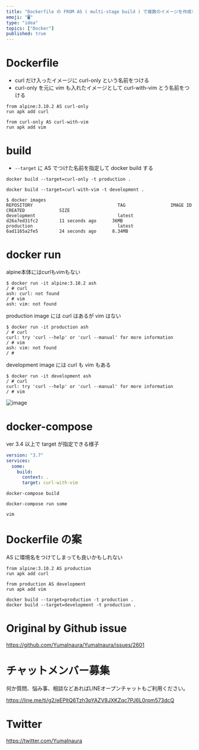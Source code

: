 ```yaml
---
title: "Dockerfile の FROM AS ( multi-stage build ) で複数のイメージを作成して本番・開発環境などを切り替え"
emoji: "🖥"
type: "idea"
topics: ["Docker"]
published: true
---
```


# Dockerfile

- curl だけ入ったイメージに curl-only という名前をつける
- curl-only を元に vim も入れたイメージとして curl-with-vim とう名前をつける

```
from alpine:3.10.2 AS curl-only
run apk add curl

from curl-only AS curl-with-vim
run apk add vim
```

# build

- `--target` に AS でつけた名前を指定して docker build する

```
docker build --target=curl-only -t production .

docker build --target=curl-with-vim -t development .
```

```
$ docker images
REPOSITORY                                TAG                 IMAGE ID            CREATED             SIZE
development                               latest              d26a7ed31fc2        11 seconds ago      36MB
production                                latest              6ad1165a2fe5        24 seconds ago      8.34MB
```

# docker run

alpine本体にはcurlもvimもない

```
$ docker run -it alpine:3.10.2 ash
/ # curl
ash: curl: not found
/ # vim
ash: vim: not found

```

production image には curl はあるが vim はない

```
$ docker run -it production ash
/ # curl
curl: try 'curl --help' or 'curl --manual' for more information
/ # vim
ash: vim: not found
/ #
```

development image には curl も vim もある

```
$ docker run -it development ash
/ # curl
curl: try 'curl --help' or 'curl --manual' for more information
/ # vim
```

![image](https://user-images.githubusercontent.com/13635059/67132936-918b4700-f245-11e9-8d9c-0bc0f45af9c7.png)


# docker-compose

ver 3.4 以上で target が指定できる様子

```yml
version: "3.7"
services:
  some:
    build: 
      context: .
      target: curl-with-vim
```

```
docker-compose build

docker-compose run some

vim
```

# Dockerfile の案

AS に環境名をつけてしまっても良いかもしれない

```
from alpine:3.10.2 AS production
run apk add curl

from production AS development
run apk add vim
```

```
docker build --target=production -t production .
docker build --target=development -t production .
```



# Original by Github issue

https://github.com/YumaInaura/YumaInaura/issues/2601








<!-- Update From Qiita API -->

# チャットメンバー募集


何か質問、悩み事、相談などあればLINEオープンチャットもご利用ください。

https://line.me/ti/g2/eEPltQ6Tzh3pYAZV8JXKZqc7PJ6L0rpm573dcQ





# Twitter


https://twitter.com/YumaInaura


<!-- Update From Qiita API -->


